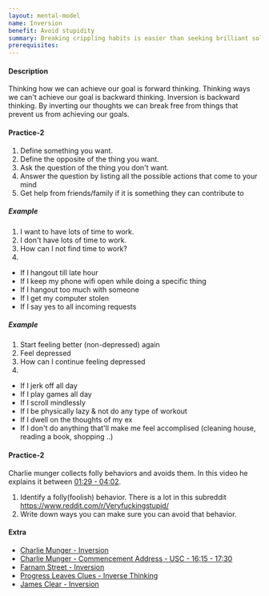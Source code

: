 ```yaml
---
layout: mental-model
name: Inversion
benefit: Avoid stupidity
summary: Breaking crippling habits is easier than seeking brilliant solutions
prerequisites: 
---
```


#### Description

Thinking how we can achieve our goal is forward thinking. Thinking ways we can't achieve our goal is backward thinking. Inversion is backward thinking. By inverting our thoughts we can break free from things that prevent us from achieving our goals. 

#### Practice-2

1. Define something you want.
2. Define the opposite of the thing you want.
3. Ask the question of the thing you don't want.
4. Answer the question by listing all the possible actions that come to your mind
5. Get help from friends/family if it is something they can contribute to

##### Example

1. I want to have lots of time to work.
2. I don't have lots of time to work.
3. How can I not find time to work?
4. 
- If I hangout till late hour
- If I keep my phone wifi open while doing a specific thing
- If I hangout too much with someone
- If I get my computer stolen
- If I say yes to all incoming requests

##### Example

1. Start feeling better (non-depressed) again
2. Feel depressed
3. How can I continue feeling depressed
4. 
- If I jerk off all day
- If I play games all day
- If I scroll mindlessly
- If I be physically lazy & not do any type of workout
- If I dwell on the thoughts of my ex
- If I don't do anything that'll make me feel accomplised (cleaning house, reading a book, shopping ..)

#### Practice-2

Charlie munger collects folly behaviors and avoids them. In this video he explains it between [01:29 - 04:02](https://youtu.be/S15XpqbUFFA?t=89). 

1. Identify a folly(foolish) behavior. There is a lot in this subreddit https://www.reddit.com/r/Veryfuckingstupid/
2. Write down ways you can make sure you can avoid that behavior.

#### Extra


- [Charlie Munger - Inversion](https://www.yapss.com/post/collection-charlie-munger-16-inversion-thinking-process)
- [Charlie Munger - Commencement Address - USC - 16:15 - 17:30](https://youtu.be/5U0TE4oqj24?t=975) 
- [Farnam Street - Inversion](https://fs.blog/2013/10/inversion/)
- [
Progress Leaves Clues - Inverse Thinking](https://www.youtube.com/watch?v=BuK8XNwaUVo)
- [James Clear - Inversion](https://jamesclear.com/inversion)


